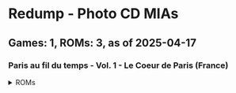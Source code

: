 # Redump - Photo CD MIAs
## Games: 1, ROMs: 3, as of 2025-04-17

### Paris au fil du temps - Vol. 1 - Le Coeur de Paris (France)
<details>
<summary>ROMs</summary>

- Paris au fil du temps - Vol. 1 - Le Coeur de Paris (France) (Track 1).bin, CRC: 5b9df73f
- Paris au fil du temps - Vol. 1 - Le Coeur de Paris (France) (Track 2).bin, CRC: 158c4b94
- Paris au fil du temps - Vol. 1 - Le Coeur de Paris (France) (Track 3).bin, CRC: 6a30349e
</details>

